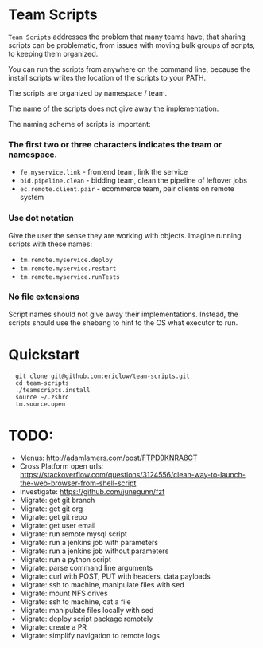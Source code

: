 # Team Scripts
`Team Scripts` addresses the problem that many teams have, that sharing scripts can be problematic, from issues with moving bulk groups of scripts, to keeping them organized.

You can run the scripts from anywhere on the command line, because the install scripts writes the location of the scripts to your PATH.

The scripts are organized by namespace / team.

The name of the scripts does not give away the implementation.

The naming scheme of scripts is important:

### The first two or three characters indicates the team or namespace.

* `fe.myservice.link` - frontend team, link the service
* `bid.pipeline.clean` - bidding team, clean the pipeline of leftover jobs
* `ec.remote.client.pair` - ecommerce team, pair clients on remote system 

### Use dot notation 
Give the user the sense they are working with objects.  Imagine running scripts with these names: 

* `tm.remote.myservice.deploy`
* `tm.remote.myservice.restart`
* `tm.remote.myservice.runTests`

### No file extensions
Script names should not give away their implementations.  Instead, the scripts should use the shebang to hint to the OS what executor to run.

# Quickstart

```
  git clone git@github.com:ericlow/team-scripts.git
  cd team-scripts
  ./teamscripts.install
  source ~/.zshrc
  tm.source.open
```




# TODO: 
  * Menus: http://adamlamers.com/post/FTPD9KNRA8CT
  * Cross Platform open urls: https://stackoverflow.com/questions/3124556/clean-way-to-launch-the-web-browser-from-shell-script
  * investigate: https://github.com/junegunn/fzf
  * Migrate: get git branch
  * Migrate: get git org
  * Migrate: get git repo
  * Migrate: get user email
  * Migrate: run remote mysql script
  * Migrate: run a jenkins job with parameters
  * Migrate: run a jenkins job without parameters
  * Migrate: run a python script
  * Migrate: parse command line arguments
  * Migrate: curl with POST, PUT with headers, data payloads
  * Migrate: ssh to machine, manipulate files with sed
  * Migrate: mount NFS drives
  * Migrate: ssh to machine, cat a file
  * Migrate: manipulate files locally with sed
  * Migrate: deploy script package remotely
  * Migrate: create a PR 
  * Migrate: simplify navigation to remote logs
